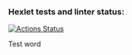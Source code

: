 ### Hexlet tests and linter status:
[![Actions Status](https://github.com/NEK1FEKS/frontend-project-46/workflows/hexlet-check/badge.svg)](https://github.com/NEK1FEKS/frontend-project-46/actions)

Test word